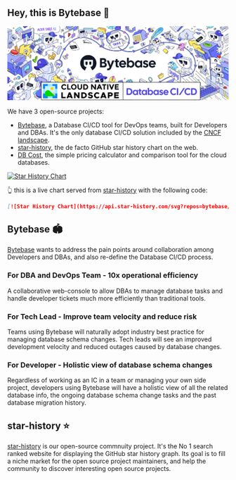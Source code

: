 ## Hey, this is Bytebase 👋

![Database schema change and version control for teams.](https://raw.githubusercontent.com/bytebase/bytebase/main/docs/assets/banner.webp)

We have 3 open-source projects:

- [Bytebase](https://bytebase.com), a Database CI/CD tool for DevOps teams, built for Developers and DBAs. It's the only database CI/CD solution included by the [CNCF landscape](https://landscape.cncf.io/?selected=bytebase).
- [star-history](https://star-history.com), the de facto GitHub star history chart on the web.
- [DB Cost](https://dbcost.com), the simple pricing calculator and comparison tool for the cloud databases.

[![Star History Chart](https://api.star-history.com/svg?repos=bytebase/bytebase,bytebase/star-history,bytebase/dbcost&type=Date)](https://star-history.com/#bytebase/bytebase&bytebase/star-history&bytebase/dbcost&Date)

👆 this is a live chart served from [star-history](https://star-history.com) with the following code:

```markdown
[![Star History Chart](https://api.star-history.com/svg?repos=bytebase/bytebase,bytebase/star-history,bytebase/dbcost&type=Date)](https://star-history.com/#bytebase/bytebase&bytebase/star-history&bytebase/dbcost&Date)
```

## Bytebase 🏟

[Bytebase](https://bytebase.com) wants to address the pain points around collaboration among Developers and DBAs, and also re-define the Database CI/CD process.

### For DBA and DevOps Team - 10x operational efficiency

A collaborative web-console to allow DBAs to manage database tasks and handle developer tickets much more efficiently than traditional tools.

### For Tech Lead - Improve team velocity and reduce risk

Teams using Bytebase will naturally adopt industry best practice for managing database schema changes. Tech leads will see an improved development velocity and reduced outages caused by database changes.

### For Developer - Holistic view of database schema changes

Regardless of working as an IC in a team or managing your own side project, developers using Bytebase will have a holistic view of all the related database info, the ongoing database schema change tasks and the past database migration history.

## star-history ⭐️

[star-history](https://star-history.com) is our open-source commnuity project. It's the No 1 search ranked website for displaying the GitHub star history graph. Its goal is to fill a niche market for the open source project maintainers, and help the community to discover interesting open source projects.
